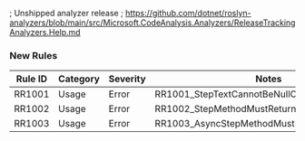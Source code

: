 ﻿; Unshipped analyzer release
; https://github.com/dotnet/roslyn-analyzers/blob/main/src/Microsoft.CodeAnalysis.Analyzers/ReleaseTrackingAnalyzers.Help.md

### New Rules

Rule ID | Category | Severity | Notes
--------|----------|----------|--------------------
RR1001  |  Usage   |  Error   | RR1001_StepTextCannotBeNullOrEmptyAnalyzer
RR1002  |  Usage   |  Error   | RR1002_StepMethodMustReturnVoidOrTaskAnalyzer
RR1003  |  Usage   |  Error   | RR1003_AsyncStepMethodMustReturnTaskAnalyzer

